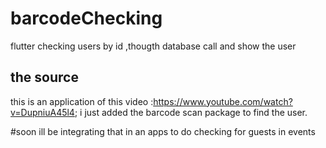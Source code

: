 # barcodeChecking
 flutter checking users  by id ,thougth database call and show the user
## the source
this is an application of this video :https://www.youtube.com/watch?v=DupniuA45l4; i just added the barcode scan package to find the user.


#soon 
ill be integrating that in an apps to do checking for guests in events
